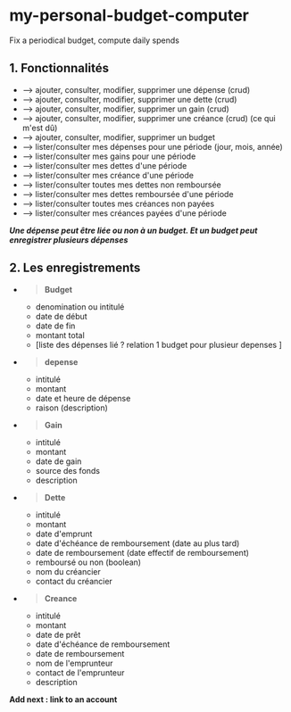 # my-personal-budget-computer
Fix a periodical budget, compute daily spends


## 1.  Fonctionnalités

* --> ajouter, consulter, modifier, supprimer une dépense (crud)
* --> ajouter, consulter, modifier, supprimer une dette (crud)
* --> ajouter, consulter, modifier, supprimer un gain (crud)
* --> ajouter, consulter, modifier, supprimer une créance (crud)  (ce qui m'est dû)
* --> ajouter, consulter, modifier, supprimer un budget
* --> lister/consulter mes dépenses pour une période (jour, mois, année)
* --> lister/consulter mes gains pour une période
* --> lister/consulter mes dettes  d'une période
* --> lister/consulter mes créance d'une période
* --> lister/consulter toutes mes dettes non remboursée
* --> lister/consulter mes dettes remboursée d'une période
* --> lister/consulter toutes mes créances non payées
* --> lister/consulter mes créances payées d'une période


__***Une dépense peut être liée ou non à un budget. Et un budget peut enregistrer plusieurs dépenses***__


## 2. Les enregistrements

* > __**Budget**__
	 - denomination ou intitulé
	 - date de début
	 - date de fin
	 - montant total
	 - [liste des dépenses lié ? relation 1 budget pour plusieur depenses ]

* > __**depense**__
	 - intitulé
	 - montant
	 - date et heure de dépense
	 - raison (description)

* > __**Gain**__
	 - intitulé
	 - montant
	 - date de gain
	 - source des fonds
	 - description

* > __**Dette**__
	 - intitulé
	 - montant
	 - date d'emprunt
	 - date d'échéance de remboursement (date au plus tard)
	 - date de remboursement (date effectif de remboursement)
	 - remboursé ou non (boolean)
	 - nom du créancier
	 - contact du créancier
	
* > __**Creance**__
	 - intitulé
	 - montant
	 - date de prêt
	 - date d'échéance de remboursement
	 - date de remboursement
	 - nom de l'emprunteur
	 - contact de l'emprunteur
	 - description


__Add next : link to an account__

